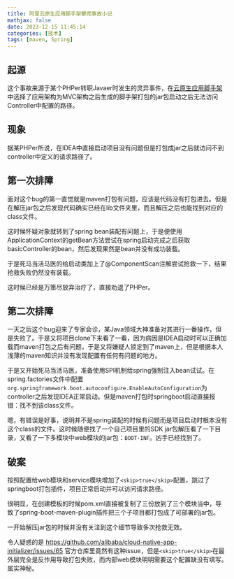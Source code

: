 ```yaml
---
title: 阿里云原生应用脚手架攀爬事故小记
mathjax: false
date: 2023-12-15 11:45:14
categories: [技术]
tags: [maven, Spring]
---
```

## 起源
这个事故来源于某个PHPer转职Javaer时发生的灵异事件，在[云原生应用脚手架](https://start.aliyun.com/)中选择了应用架构为MVC架构之后生成的脚手架打包的jar包启动之后无法访问Controller中配置的路径。

## 现象
据某PHPer所说，在IDEA中直接启动项目没有问题但是打包成jar之后就访问不到controller中定义的请求路径了。

## 第一次排障
面对这个bug的第一直觉就是maven打包有问题，应该是代码没有打包进去。但是在解压jar包之后发现代码确实已经在lib文件夹里，而且解压之后也能找到对应的class文件。

这时候怀疑对象就转到了spring bean装配有问题上，于是便使用ApplicationContext的getBean方法尝试在spring启动完成之后获取basicController的bean，然后发现果然是bean并没有成功装载。

于是死马当活马医的给启动类加上了@ComponentScan注解尝试抢救一下，结果抢救失败仍然没有装载。

这时候已经是万策尽放弃治疗了，直接劝退了PHPer。

## 第二次排障
一天之后这个bug迎来了专家会诊，某Java领域大神准备对其进行一番操作，但是失败了。于是又将项目clone下来看了一看，因为病因是IDEA启动时可以正确加载而maven打包之后有问题，于是又将嫌疑人锁定到了maven上，但是根据本人浅薄的maven知识并没有发现配置有任何有问题的地方。

于是又开始死马当活马医，准备使用SPI机制给spring强制注入bean试试。在spring.factories文件中配置`org.springframework.boot.autoconfigure.EnableAutoConfiguration`为controller之后发现IDEA正常启动。但是maven打包时springboot启动直接报错：找不到该class文件。

嗯，有错误是好事，说明并不是spring装配的时候有问题而是项目启动时根本没有这个class的文件。这时候随便找了一个自己项目里的SDK jar包解压看了一下目录，又看了一下多模块中web模块的jar包：`BOOT-INF`。凶手已经找到了。

## 破案
按照配置给web模块和service模块增加了`<skip>true</skip>`配置，跳过了springboot打包插件，项目正常启动并可以访问请求路径。

很明显，在创建模板的时候pom.xml直接被复制了三份放到了三个模块当中，导致了spring-boot-maven-plugin插件把三个子项目都打包成了可部署的jar包。

一开始解压jar包的时候并没有关注到这个细节导致多次抢救无效。

令人疑惑的是 https://github.com/alibaba/cloud-native-app-initializer/issues/65 官方仓库里竟然有这种issue，但是`<skip>true</skip>`在最外层完全是反作用导致打包失败，而内部web模块明明需要这个配置缺没有填写。属实神秘。